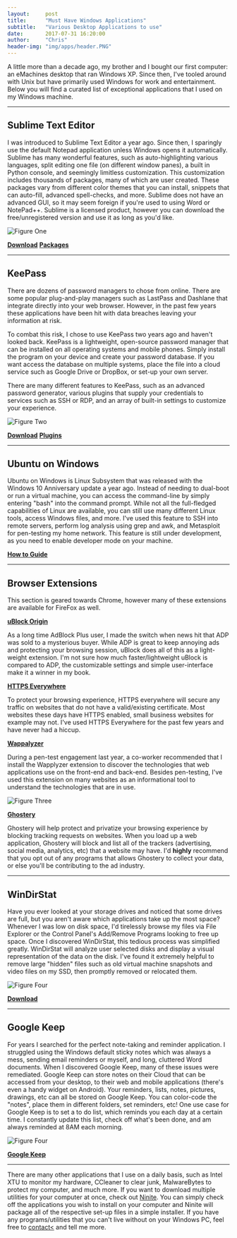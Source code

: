```yaml
---
layout:     post
title:      "Must Have Windows Applications"
subtitle:   "Various Desktop Applications to use"
date:       2017-07-31 16:20:00
author:     "Chris"
header-img: "img/apps/header.PNG"
---
```


<p>A little more than a decade ago, my brother and I bought our first computer: an eMachines desktop that ran Windows XP. Since then, I've tooled around with Unix but have primarily used Windows for work and entertainment. Below you will find a curated list of exceptional applications that I used on my Windows machine.</p>
<hr>

<h2>Sublime Text Editor</h2>

<p>I was introduced to Sublime Text Editor a year ago. Since then, I sparingly use the default Notepad application unless Windows opens it automatically. Sublime has many wonderful features, such as auto-highlighting various languages, split editing one file (on different window panes), a built in Python console, and seemingly limitless customization. This customization includes thousands of packages, many of which are user created. These packages vary from different color themes that you can install, snippets that can auto-fill, advanced spell-checks, and more. Sublime does not have an advanced GUI, so it may seem foreign if you're used to using Word or NotePad++. Sublime is a licensed product, however you can download the free/unregistered version and use it as long as you'd like.</p>

![Figure One](/img/Apps/sublime.PNG)

<a href="https://www.sublimetext.com/3"><b>Download</b></a>
<a href="https://packagecontrol.io/"><b>Packages</b></a>
<hr>

<h2>KeePass</h2>

<p>There are dozens of password managers to chose from online. There are some popular plug-and-play managers such as LastPass and Dashlane that integrate directly into your web browser. However, in the past few years these applications have been hit with data breaches leaving your information at risk.</p>

<p>To combat this risk, I chose to use KeePass two years ago and haven't looked back. KeePass is a lightweight, open-source password manager that can be installed on all operating systems and mobile phones. Simply install the program on your device and create your password database. If you want access the database on multiple systems, place the file into a cloud service such as Google Drive or DropBox, or set-up your own server.</p>

<p>There are many different features to KeePass, such as an advanced password generator, various plugins that supply your credentials to services such as SSH or RDP, and an array of built-in settings to customize your experience.</p>


![Figure Two](/img/Apps/keepass.PNG)

<a href="http://keepass.info/download.html"><b>Download</b></a>
<a href="http://keepass.info/plugins.html"><b>Plugins</b></a>
<hr>

<h2>Ubuntu on Windows</h2>

<p>Ubuntu on Windows is Linux Subsystem that was released with the Windows 10 Anniversary update a year ago. Instead of needing to dual-boot or run a virtual machine, you can access the command-line by simply entering "bash" into the command prompt. While not all the full-fledged capabilities of Linux are available, you can still use many different Linux tools, access Windows files, and more. I've used this feature to SSH into remote servers, perform log analysis using grep and awk, and Metasploit for pen-testing my home network. This feature is still under development, as you need to enable developer mode on your machine. </p>

<a href="https://www.howtogeek.com/249966/how-to-install-and-use-the-linux-bash-shell-on-windows-10/"><b>How to Guide</b></a>
<hr>

<h2>Browser Extensions</h2>
<p>This section is geared towards Chrome, however many of these extensions are available for FireFox as well. </p>


<a href="https://chrome.google.com/webstore/detail/ublock-origin/cjpalhdlnbpafiamejdnhcphjbkeiagm?hl=en"><b>uBlock Origin</b></a>
<p>As a long time AdBlock Plus user, I made the switch when news hit that ADP was sold to a mysterious buyer. While ADP is great to keep annoying ads and protecting your browsing session, uBlock does all of this as a light-weight extension. I'm not sure how much faster/lightweight uBlock is compared to ADP, the customizable settings and simple user-interface make it a winner in my book.</p>


<a href="https://chrome.google.com/webstore/detail/https-everywhere/gcbommkclmclpchllfjekcdonpmejbdp?hl=en"><b>HTTPS Everywhere</b></a>
<p>To protect your browsing experience, HTTPS everywhere will secure any traffic on websites that do not have a valid/existing certificate. Most websites these days have HTTPS enabled, small business websites for example may not. I've used HTTPS Everywhere for the past few years and have never had a hiccup.</p>

<a href="https://chrome.google.com/webstore/detail/wappalyzer/gppongmhjkpfnbhagpmjfkannfbllamg?hl=en"><b>Wappalyzer</b></a>
<p>During a pen-test engagement last year, a co-worker recommended that I install the Wapplyzer extension to discover the technologies that web applications use on the front-end and back-end. Besides pen-testing, I've used this extension on many websites as an informational tool to understand the technologies that are in use. </p>

![Figure Three](/img/Apps/wapp.PNG)

<a href="https://chrome.google.com/webstore/detail/ghostery/mlomiejdfkolichcflejclcbmpeaniij"><b>Ghostery</b></a>
<p>Ghostery will help protect and privatize your browsing experience by blocking tracking requests on websites. When you load up a web application, Ghostery will block and list all of the trackers (advertising, social media, analytics, etc) that a website may have. I'd <b>highly</b> recommend that you opt out of any programs that allows Ghostery to collect your data, or else you'll be contributing to the ad industry.</p>
<hr>

<h2>WinDirStat</h2>
<p>Have you ever looked at your storage drives and noticed that some drives are full, but you aren't aware which applications take up the most space? Whenever I was low on disk space, I'd tirelessly browse my files via File Explorer or the Control Panel's Add/Remove Programs looking to free up space. Once I discovered WinDirStat, this tedious process was simplified greatly. WinDirStat will analyze user selected disks and display a visual representation of the data on the disk. I've found it extremely helpful to remove large "hidden" files such as old virtual machine snapshots and video files on my SSD, then promptly removed or relocated them.</p>

![Figure Four](/img/Apps/windirstat.PNG)

<a href="https://windirstat.net/"><b>Download</b></a>
<hr>

<h2>Google Keep</h2>
<p>For years I searched for the perfect note-taking and reminder application. I struggled using the Windows default sticky notes which was always a mess, sending email reminders or myself, and long, cluttered Word documents. When I discovered Google Keep, many of these issues were remediated. Google Keep can store notes on their Cloud that can be accessed from your desktop, to their web and mobile applications (there's even a handy widget on Android). Your reminders, lists, notes, pictures, drawings, etc can all be stored on Google Keep. You can color-code the "notes", place them in different folders, set reminders, etc! One use case for Google Keep is to set a to do list, which reminds you each day at a certain time. I constantly update this list, check off what's been done, and am always reminded at 8AM each morning.</p>

![Figure Four](/img/Apps/windirstat.PNG)

<a href="https://keep.google.com/"><b>Google Keep</b></a>
<hr>

<p>There are many other applications that I use on a daily basis, such as Intel XTU to monitor my hardware, CCleaner to clear junk, MalwareBytes to protect my computer, and much more. If you want to download multiple utilities for your computer at once, check out <a href="https://ninite.com/">Ninite</a>. You can simply check off the applications you wish to install on your computer and Ninite will package all of the respective set-up files in a simple installer. If you have any programs/utilities that you can't live without on your Windows PC, feel free to <a href="https://romcybersec.com/contact">contact<</a> and tell me more.</p>














